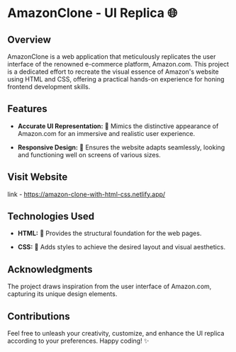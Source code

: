# **AmazonClone - UI Replica** 🌐

## **Overview**

AmazonClone is a web application that meticulously replicates the user interface of the renowned e-commerce platform, Amazon.com. This project is a dedicated effort to recreate the visual essence of Amazon's website using HTML and CSS, offering a practical hands-on experience for honing frontend development skills.

## **Features**

- **Accurate UI Representation:** 🎨 Mimics the distinctive appearance of Amazon.com for an immersive and realistic user experience.
  
- **Responsive Design:** 📱 Ensures the website adapts seamlessly, looking and functioning well on screens of various sizes.

## **Visit Website**
link - https://amazon-clone-with-html-css.netlify.app/

## **Technologies Used**

- **HTML:** 🧱 Provides the structural foundation for the web pages.

- **CSS:** 🎨 Adds styles to achieve the desired layout and visual aesthetics.

## **Acknowledgments**

The project draws inspiration from the user interface of Amazon.com, capturing its unique design elements.

## **Contributions**

Feel free to unleash your creativity, customize, and enhance the UI replica according to your preferences. Happy coding! ✨
